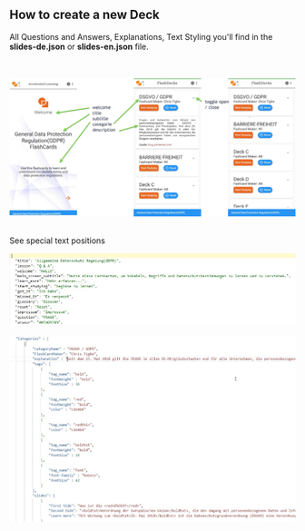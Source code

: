 
## How to create a new Deck  

All Questions and Answers, Explanations, Text Styling you'll find in the **slides-de.json** or **slides-en.json** file. 
<br>  
<br>  


<div align=left>
<img width="800" src="./images/homeFlash-1.jpg" />
</div>  
<br>   


See special text positions
 
<div align=left>
<img src="./images/deckDesc.jpg" />
</div>  

<br>  


<div align=left>
<img src="./images/json-file-01.jpg" />
</div>  



